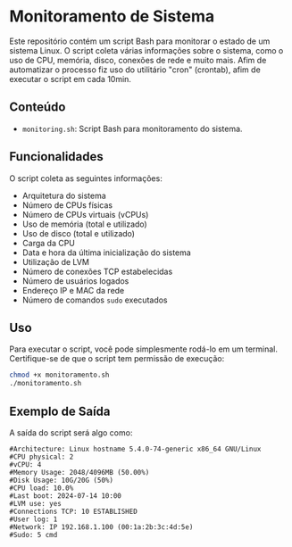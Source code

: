 # Monitoramento de Sistema

Este repositório contém um script Bash para monitorar o estado de um sistema Linux. O script coleta várias informações sobre o sistema, como o uso de CPU, memória, disco, conexões de rede e muito mais. Afim de automatizar o processo fiz uso do utilitário "cron" (crontab), afim de executar o script em cada 10min.

## Conteúdo

- `monitoring.sh`: Script Bash para monitoramento do sistema.

## Funcionalidades

O script coleta as seguintes informações:

- Arquitetura do sistema
- Número de CPUs físicas
- Número de CPUs virtuais (vCPUs)
- Uso de memória (total e utilizado)
- Uso de disco (total e utilizado)
- Carga da CPU
- Data e hora da última inicialização do sistema
- Utilização de LVM
- Número de conexões TCP estabelecidas
- Número de usuários logados
- Endereço IP e MAC da rede
- Número de comandos `sudo` executados

## Uso

Para executar o script, você pode simplesmente rodá-lo em um terminal. Certifique-se de que o script tem permissão de execução:

```bash
chmod +x monitoramento.sh
./monitoramento.sh
```

## Exemplo de Saída

A saída do script será algo como:

```
#Architecture: Linux hostname 5.4.0-74-generic x86_64 GNU/Linux
#CPU physical: 2
#vCPU: 4
#Memory Usage: 2048/4096MB (50.00%)
#Disk Usage: 10G/20G (50%)
#CPU load: 10.0%
#Last boot: 2024-07-14 10:00
#LVM use: yes
#Connections TCP: 10 ESTABLISHED
#User log: 1
#Network: IP 192.168.1.100 (00:1a:2b:3c:4d:5e)
#Sudo: 5 cmd
```
